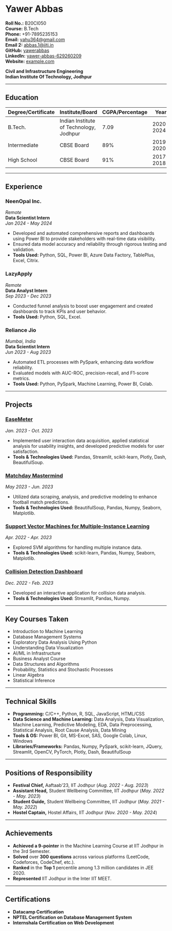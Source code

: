 
# Yawer Abbas

**Roll No.:** B20CI050  
**Course:** B.Tech  
**Phone:** +91-7895235153  
**Email:** [yahu364@gmail.com](mailto:yahu364@gmail.com)  
**Email 2:** [abbas.1@iitj.in](mailto:abbas.1@iitj.in)  
**GitHub:** [yawerabbas](https://github.com/yawerabbas)  
**LinkedIn:** [yawer-abbas-629260209](https://www.linkedin.com/in/yawer-abbas-629260209/)  
**Website:** [example.com](https://example.com/)  

**Civil and Infrastructure Engineering**  
**Indian Institute Of Technology, Jodhpur**

---

## Education

| Degree/Certificate | Institute/Board                      | CGPA/Percentage | Year       |
|---------------------|--------------------------------------|-----------------|------------|
| B.Tech.             | Indian Institute of Technology, Jodhpur | 7.09            | 2020-2024  |
| Intermediate        | CBSE Board                           | 89%             | 2019-2020  |
| High School         | CBSE Board                           | 91%             | 2017-2018  |

---

## Experience

### NeenOpal Inc.
*Remote*  
**Data Scientist Intern**  
*Jan 2024 - May 2024*  
- Developed and automated comprehensive reports and dashboards using Power BI to provide stakeholders with real-time data visibility.
- Ensured data model accuracy and reliability through rigorous testing and validation.
- **Tools Used:** Python, SQL, Power BI, Azure Data Factory, TablePlus, Excel, Citrix.

### LazyApply
*Remote*  
**Data Analyst Intern**  
*Sep 2023 - Dec 2023*  
- Conducted funnel analysis to boost user engagement and created dashboards to track KPIs and user behavior.
- **Tools Used:** Python, SQL, Excel.

### Reliance Jio
*Mumbai, India*  
**Data Scientist Intern**  
*Jun 2023 - Aug 2023*  
- Automated ETL processes with PySpark, enhancing data workflow reliability.
- Evaluated models with AUC-ROC, precision-recall, and F1-score metrics.
- **Tools Used:** Python, PySpark, Machine Learning, Power BI, Colab.

---

## Projects

### [EaseMeter](https://github.com/yawerabbas/EaseMeter)
*Jan. 2023 - Oct. 2023*  
- Implemented user interaction data acquisition, applied statistical analysis for usability insights, and developed predictive models for user satisfaction.
- **Tools & Technologies Used:** Pandas, Streamlit, scikit-learn, Plotly, Dash, BeautifulSoup.

### [Matchday Mastermind](https://github.com/yawerabbas/MatchdayMastermind)
*May 2023 - Jun. 2023*  
- Utilized data scraping, analysis, and predictive modeling to enhance football match predictions.
- **Tools & Technologies Used:** BeautifulSoup, Pandas, Numpy, Seaborn, Matplotlib.

### [Support Vector Machines for Multiple-Instance Learning](https://github.com/yawerabbas/Support-Vector-Machines-for-Multi-ple-Instance-Learning)
*Apr. 2022 - Apr. 2023*  
- Explored SVM algorithms for handling multiple instance data.
- **Tools & Technologies Used:** scikit-learn, Pandas, Numpy, Seaborn, Matplotlib.

### [Collision Detection Dashboard](https://github.com/yawerabbas/CollisionDetectionDashboard)
*Dec. 2022 - Feb. 2023*  
- Developed an interactive application for collision data analysis.
- **Tools & Technologies Used:** Streamlit, Pandas, Numpy.

---

## Key Courses Taken

- Introduction to Machine Learning
- Database Management Systems
- Exploratory Data Analysis Using Python
- Understanding Data Visualization
- AI/ML in Infrastructure
- Business Analyst Course
- Data Structures and Algorithms
- Probability, Statistics and Stochastic Processes
- Linear Algebra
- Statistical Inference

---

## Technical Skills

- **Programming:** C/C++, Python, R, SQL, JavaScript, HTML/CSS
- **Data Science and Machine Learning:** Data Analysis, Data Visualization, Machine Learning, Predictive Modeling, EDA, Data Preprocessing, Statistical Analysis, Root Cause Analysis, Data Mining
- **Tools & OS:** Power BI, Git, MS-Excel, SAS, Google Colab, Linux, Windows
- **Libraries/Frameworks:** Pandas, Numpy, PySpark, scikit-learn, JQuery, Streamlit, OpenCV, PyTorch, Plotly, Dash, BeautifulSoup

---

## Positions of Responsibility

- **Festival Chief,** Aaftaab'23, IIT Jodhpur (*Aug. 2022 - Aug. 2023*)
- **Assistant Head,** Student Wellbeing Committee, IIT Jodhpur (*May. 2022 - May. 2023*)
- **Student Guide,** Student Wellbeing Committee, IIT Jodhpur (*May. 2021 - May. 2022*)
- **Hostel Captain,** Hostel Affairs, IIT Jodhpur (*Nov. 2020 - May. 2024*)

---

## Achievements

- **Achieved a 9-pointer** in the Machine Learning Course at IIT Jodhpur in the 3rd Semester.
- **Solved** over **300 questions** across various platforms (LeetCode, Codeforces, CodeChef, etc.).
- **Ranked** in the **Top 1** percentile among 1.3 million candidates in JEE 2020.
- **Represented** IIT Jodhpur in the Inter IIT MEET.

---

## Certifications

- **Datacamp Certification**
- **NPTEL Certification on Database Management System**
- **Internshala Certification on Web Development**
